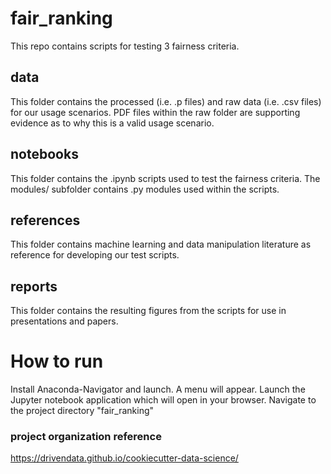 # fair_ranking

This repo contains scripts for testing 3 fairness criteria.

## data
This folder contains the processed (i.e. .p files) and raw data (i.e. .csv files) for our usage scenarios. PDF files within the raw folder are supporting evidence as to why this is a valid usage scenario.

## notebooks
This folder contains the .ipynb scripts used to test the fairness criteria. The modules/ subfolder contains .py modules used within the scripts.

## references
This folder contains machine learning and data manipulation literature as reference for developing our test scripts.

## reports
This folder contains the resulting figures from the scripts for use in presentations and papers.



# How to run
Install Anaconda-Navigator and launch. A menu will appear. Launch the Jupyter notebook application which will open in your browser.  Navigate to the project directory "fair_ranking"

### project organization reference
https://drivendata.github.io/cookiecutter-data-science/
